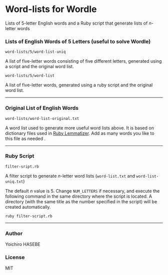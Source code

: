 # Word-lists for Wordle

Lists of 5-letter English words and a Ruby script that generate lists of *n*-letter words

### Lists of English Words of 5 Letters (useful to solve Wordle)

`word-lists/5/word-list-uniq`

A list of five-letter words consisting of five different letters, generated using a script and the original word list.

`word-lists/5/word-list` 

A list of five-letter words, generated using a ruby script and the original word list.

----

### Original List of English Words

`word-lists/word-list-original.txt` 

A word list used to generate more useful word lists above. It is based on dictionary files used in [Ruby Lemmatizer](https://github.com/yohasebe/lemmatizer). Add as many words you like to this file as needed . 

----

### Ruby Script

`filter-sript.rb`

A filter script to generate *n*-letter word lists (`word-list.txt` and `word-list-uniq.txt`)

The default *n* value is 5. Change `NUM_LETTERS` if necessary, and execute the following command in the same directory where the script is located. A directory (with the same title as the number specified in the script) will be created automatically.

```
ruby filter-script.rb
```

----

### Author

Yoichiro HASEBE

### License

MIT
